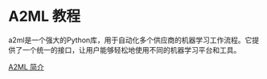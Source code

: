 # A2ML 教程

<show-structure depth="2"/>

a2ml是一个强大的Python库，用于自动化多个供应商的机器学习工作流程。它提供了一个统一的接口，让用户能够轻松地使用不同的机器学习平台和工具。


<seealso>
<category ref="ref_docs">
    <a href="https://mp.weixin.qq.com/s/p5fpOM5N-wot6O-2wYSgmQ">A2ML 简介</a>
</category>
<category ref="ref_github">
</category>
<category ref="ref_issues"></category>
<category ref="ref_hf"></category>
<category ref="ref_ms"></category>
</seealso>

